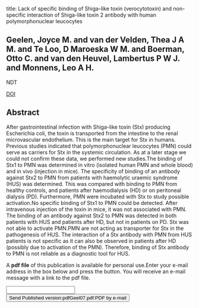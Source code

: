 title: Lack of specific binding of Shiga-like toxin (verocytotoxin) and non-specific interaction of Shiga-like toxin 2 antibody with human polymorphonuclear leucocytes

## Geelen, Joyce M. and van der Velden, Thea J A M. and Te Loo, D Maroeska W M. and Boerman, Otto C. and van den Heuvel, Lambertus P W J. and Monnens, Leo A H.
NDT

<a href="https://doi.org/10.1093/ndt/gfl688">DOI</a>

## Abstract
After gastrointestinal infection with Shiga-like toxin (Stx) producing Escherichia coli, the toxin is transported from the intestine to the renal microvascular endothelium. This is the main target for Stx in humans. Previous studies indicated that polymorphonuclear leucocytes (PMN) could serve as carriers for Stx in the systemic circulation. As at a later stage we could not confirm these data, we performed new studies.The binding of Stx1 to PMN was determined in vitro (isolated human PMN and whole blood) and in vivo (injection in mice). The specificity of binding of an antibody against Stx2 to PMN from patients with haemolytic uraemic syndrome (HUS) was determined. This was compared with binding to PMN from healthy controls, and patients after haemodialysis (HD) or on peritoneal dialysis (PD). Furthermore, PMN were incubated with Stx to study possible activation.No specific binding of Stx1 to PMN could be detected. After intravenous injection of the toxin in mice, it was not associated with PMN. The binding of an antibody against Stx2 to PMN was detected in both patients with HUS and patients after HD, but not in patients on PD. Stx was not able to activate PMN.PMN are not acting as transporter for Stx in the pathogenesis of HUS. The interaction of a Stx antibody with PMN from HUS patients is not specific as it can also be observed in patients after HD (possibly due to activation of the PMN). Therefore, binding of Stx antibody to PMN is not reliable as a diagnostic tool for HUS.

A <b>pdf file</b> of this publication is available for personal use.Enter your e-mail address in the box below and press the button. You will receive an e-mail message with a link to the pdf file.
<form action="sender.php">  <input type="text" name="email">  <input type="submit" value="Send Published version:pdfGeel07.pdf:PDF by e-mail"></form>